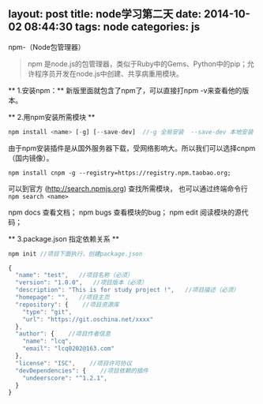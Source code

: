 layout: post
title: node学习第二天
date: 2014-10-02 08:44:30
tags: node
categories: js
---
npm-（Node包管理器）
<!-- more -->
> npm 是node.js的包管理器，类似于Ruby中的Gems、Python中的pip；允许程序员开发在node.js中创建、共享病重用模块。

** 1.安装npm：**
新版里面就包含了npm了，可以直接打npm -v来查看他的版本。

** 2.用npm安装所需模块 **
```JavaScript
npm install <name> [-g] [--save-dev]  //-g 全局安装  --save-dev 本地安装
```
由于npm安装插件是从国外服务器下载，受网络影响大。所以我们可以选择cnpm（国内镜像）。
```shell
npm install cnpm -g --registry=https://registry.npm.taobao.org; 
```

可以到官方 (http://search.npmjs.org) 查找所需模块，
也可以通过终端命令行`npm search <name>`

npm docs <name> 查看文档；
npm bugs <name> 查看模块的bug；
npm edit <name> 阅读模块的源代码；

** 3.package.json 指定依赖关系 **
```JavaScript
npm init //项目下面执行，创建package.json
```
```JavaScript
{
  "name": "test",   //项目名称（必须）
  "version": "1.0.0",   //项目版本（必须）
  "description": "This is for study project !",   //项目描述（必须）
  "homepage": "",   //项目主页
  "repository": {    //项目资源库
    "type": "git",
    "url": "https://git.oschina.net/xxxx"
  },
  "author": {    //项目作者信息
    "name": "lcq",
    "email": "lcq0202@163.com"
  },
  "license": "ISC",    //项目许可协议
  "devDependencies": {    //项目依赖的插件
    "undeerscore": "^1.2.1",
  }
}
```